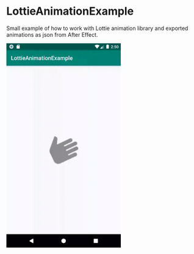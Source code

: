 # LottieAnimationExample

Small example of how to work with Lottie animation library and exported animations as json from After Effect.

<img src=https://github.com/dajver/LottieAnimationExample/blob/master/images/example.gif width=300 />
